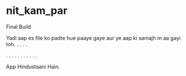 # nit_kam_par
Final Build

Yadi aap es file ko padte hue paaye gaye aur ye aap ki samajh m aa gayi toh.
.
.
.
.

.
.
.
.
.
.
.
.
.
.
.

App Hindustaani Hain.


